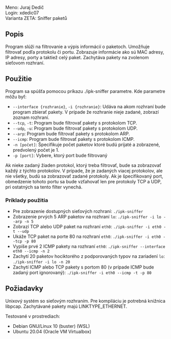 Meno: Juraj Dedič  
Login: xdedic07  
Varianta ZETA: Sniffer paketů

## Popis
Program slúži na filtrovanie a výpis informácií o paketoch.
Umožňuje filtrovať podľa protokolu či portu.
Zobrazuje informácie ako sú MAC adresy, IP adresy, porty a taktiež celý paket.
Zachytáva pakety na zvolenom sieťovom rozhraní.

## Použitie

Program sa spúšťa pomocou príkazu ./ipk-sniffer parametre.
Kde parametre môžu byť:
- `--interface {rozhranie}`, `-i {rozhranie}`: Udáva na akom rozhraní bude program zbierať pakety. V prípade že rozhranie nieje zadané, zobrazí zoznam rozhraní.
- `--tcp`, `-t`: Program bude filtrovať pakety s protokolom TCP.
- `--udp`, `-u`: Program bude filtrovať pakety s protokolom UDP.
- `--arp`: Program bude filtrovať pakety s protokolom ARP.
- `--icmp`: Program bude filtrovať pakety s protokolom ICMP.
- `-n [počet]`: Špecifikuje počet paketov ktoré budú prijaté a zobrazené, predvolený počet je 1.
- `-p [port]`: Vybere, ktorý port bude filtrovaný

Ak nieke zadaný žiaden protokol, ktorý treba filtrovať, bude sa zobrazovať každý z týchto protokolov.
V prípade, že je zadaných viacej protokolov, ale nie všetky, budú sa zobrazovať zadané protokoly. 
Ak je špecifikovaný port, obmedzenie tohoto portu sa bude vzťahovať len pre protokoly TCP a UDP, pri ostatných sa tento filter vynechá.
### Príklady použitia
- Pre zobrazenie dostupných sieťových rozhraní: `./ipk-sniffer`
- Zobrazenie prvých 5 ARP paketov na rozhraní `lo`: `./ipk-sniffer -i lo --arp -n 5`
- Zobrazí TCP alebo UDP paket na rozhraní `eth0`: `./ipk-sniffer -i eth0 -t --udp`
- Ukáže TCP paket na porte 80 na rozhraní `eth0`: `./ipk-sniffer -i eth0 --tcp -p 80`
- Vypíše prvé 2 ICMP pakety na rozhraní `eth0`: `./ipk-sniffer --interface eth0 --icmp -n 2`
- Zachytí 20 paketov hociktorého z podporovaných typov na zariadení `lo`: `./ipk-sniffer -i lo -n 20`
- Zachytí ICMP alebo TCP pakety s portom 80 (v prípade ICMP bude zadaný port ignorovaný): `./ipk-sniffer -i eth0 --icmp -t -p 80`

## Požiadavky
Unixový systém so sieťovým rozhraním. Pre kompiláciu je potrebná knižnica libpcap. Zachytávané pakety majú  LINKTYPE_ETHERNET.


Testované v prostrediach:
- Debian GNU/Linux 10 (buster) (WSL)
- Ubuntu 20.04 (Oracle VM Virtualbox)